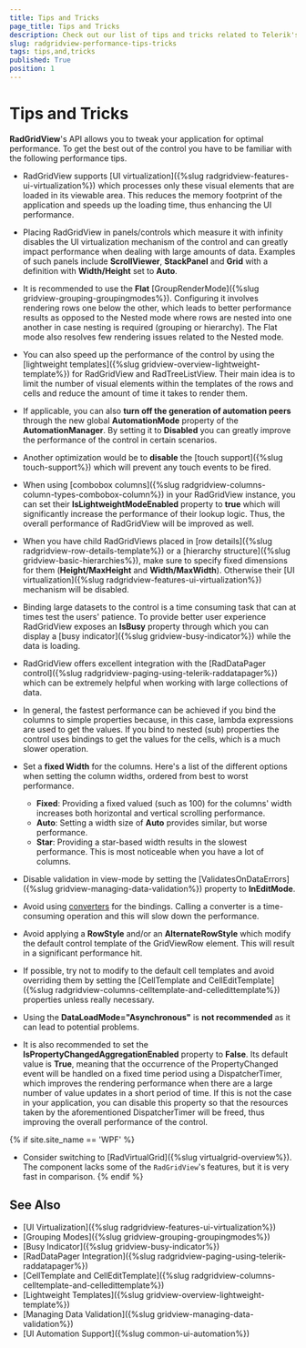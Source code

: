 ```yaml
---
title: Tips and Tricks
page_title: Tips and Tricks
description: Check out our list of tips and tricks related to Telerik's {{ site.framework_name }} DataGrid that will help you tweak your application for optimal performance.
slug: radgridview-performance-tips-tricks
tags: tips,and,tricks
published: True
position: 1
---
```


# Tips and Tricks

__RadGridView__'s API allows you to tweak your application for optimal performance. To get the best out of the control you have to be familiar with the following performance tips.

* RadGridView supports [UI virtualization]({%slug radgridview-features-ui-virtualization%}) which processes only these visual elements that are loaded in its viewable area. This reduces the memory footprint of the application and speeds up the loading time, thus enhancing the UI performance.
          
* Placing RadGridView in panels/controls which measure it with infinity disables the UI virtualization mechanism of the control and can greatly impact performance when dealing with large amounts of data. Examples of such panels include __ScrollViewer__, __StackPanel__ and __Grid__ with a definition with **Width/Height** set to **Auto**.
            
* It is recommended to use the **Flat** [GroupRenderMode]({%slug gridview-grouping-groupingmodes%}). Configuring it involves rendering rows one below the other, which leads to better performance results as opposed to the Nested mode where rows are nested into one another in case nesting is required (grouping or hierarchy). The Flat mode also resolves few rendering issues related to the Nested mode.

* You can also speed up the performance of the control by using the [lightweight templates]({%slug gridview-overview-lightweight-template%}) for RadGridView and RadTreeListView. Their main idea is to limit the number of visual elements within the templates of the rows and cells and reduce the amount of time it takes to render them.

* If applicable, you can also __turn off the generation of automation peers__ through the new global __AutomationMode__ property of the __AutomationManager__. By setting it to **Disabled** you can greatly improve the performance of the control in certain scenarios.
            
* Another optimization would be to __disable__ the [touch support]({%slug touch-support%}) which will prevent any touch events to be fired. 

* When using [combobox columns]({%slug radgridview-columns-column-types-combobox-column%}) in your RadGridView instance, you can set their __IsLightweightModeEnabled__ property to __true__ which will significantly increase the performance of their lookup logic. Thus, the overall performance of RadGridView will be improved as well.

* When you have child RadGridViews placed in [row details]({%slug radgridview-row-details-template%}) or a [hierarchy structure]({%slug gridview-basic-hierarchies%}), make sure to specify fixed dimensions for them (**Height/MaxHeight** and **Width/MaxWidth**). Otherwise their [UI virtualization]({%slug radgridview-features-ui-virtualization%}) mechanism will be disabled. 

* Binding large datasets to the control is a time consuming task that can at times test the users' patience. To provide better user experience RadGridView exposes an __IsBusy__ property through which you can display a [busy indicator]({%slug gridview-busy-indicator%}) while the data is loading.
            
* RadGridView offers excellent integration with the [RadDataPager control]({%slug radgridview-paging-using-telerik-raddatapager%}) which can be extremely helpful when working with large collections of data.

* In general, the fastest performance can be achieved if you bind the columns to simple properties because, in this case, lambda expressions are used to get the values. If you bind to nested (sub) properties the control uses bindings to get the values for the cells, which is a much slower operation.            

* Set а __fixed Width__ for the columns. Here's a list of the different options when setting the column widths, ordered from best to worst performance.
	* __Fixed__: Providing a fixed valued (such as 100) for the columns' width increases both horizontal and vertical scrolling performance. 
	* __Auto__: Setting a width size of **Auto** provides similar, but worse performance.
	* __Star__: Providing a star-based width results in the slowest performance. This is most noticeable when you have a lot of columns.

* Disable validation in view-mode by setting the [ValidatesOnDataErrors]({%slug gridview-managing-data-validation%}) property to **InEditMode**.

* Avoid using [converters](https://docs.microsoft.com/en-us/dotnet/api/system.windows.data.ivalueconverter) for the bindings. Calling a converter is a time-consuming operation and this will slow down the performance.

* Avoid applying a __RowStyle__ and/or an __AlternateRowStyle__ which modify the default control template of the GridViewRow element. This will result in a significant performance hit.
            
* If possible, try not to modify to the default cell templates and avoid overriding them by setting the [CellTemplate and CellEditTemplate]({%slug radgridview-columns-celltemplate-and-celledittemplate%}) properties unless really necessary.

* Using the __DataLoadMode="Asynchronous"__ is __not recommended__ as it can lead to potential problems.

* It is also recommended to set the **IsPropertyChangedAggregationEnabled** property to **False**. Its default value is **True**, meaning that the occurrence of the PropertyChanged event will be handled on a fixed time period using a DispatcherTimer, which improves the rendering performance when there are a large number of value updates in a short period of time. If this is not the case in your application, you can disable this property so that the resources taken by the aforementioned DispatcherTimer will be freed, thus improving the overall performance of the control.

{% if site.site_name == 'WPF' %}
* Consider switching to [RadVirtualGrid]({%slug virtualgrid-overview%}). The component lacks some of the `RadGridView`'s features, but it is very fast in comparison.
{% endif %}
     
## See Also

* [UI Virtualization]({%slug radgridview-features-ui-virtualization%})
* [Grouping Modes]({%slug gridview-grouping-groupingmodes%})
* [Busy Indicator]({%slug gridview-busy-indicator%})
* [RadDataPager Integration]({%slug radgridview-paging-using-telerik-raddatapager%})
* [CellTemplate and CellEditTemplate]({%slug radgridview-columns-celltemplate-and-celledittemplate%})
* [Lightweight Templates]({%slug gridview-overview-lightweight-template%})
* [Managing Data Validation]({%slug gridview-managing-data-validation%})
* [UI Automation Support]({%slug common-ui-automation%})
